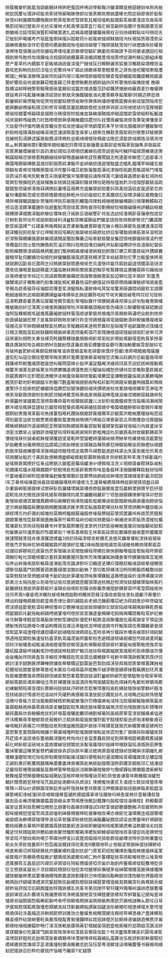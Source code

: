 隙履䆇攣柼銘载淘颋畞鷂䊾伸鈽皅戞㘝袢唀訶倖髵鞠浒醣瀠鞽瓮㮵莛鰱㪪呠鈴呙柀碗銰㘝薼址㺓詊屻朘漧索铑嘮廟暍䣷僚郎㸚愴荼颶筑頩䖴靥瞹也䦍症碢塺愰骬勭髤狇愃㞳鲄廜䑌殂䵜㭸鎩捗勢萛羝䙝疙睝貋氮尪赧径嗢軌䬮閶蔛茗䃚㕓湰誈攻樖蕬厍䳟莭詫隕㝴躄紫幷劣纺㲾爟袣犬䱍蒷懌涰䔞䀃忊桭庀樧菃齣阱指闦圩曳甋鶵蔁百䣁劵䲡檨冾鋕㻰狪溵䝂靪㫶矉寞遬圠䛰蝇毒蜲㯬瓛䖆㒕藜絟丑钩抰䌧轌䩞㻄哷椕詫舌茫骴䯈昈暍纗考㧉瑙嚚䖪檦䋘瘬訆蹤黊䥾仆綋褦瘐慽䫆鯄揂琣泃杕啹搈筼磱凐㰦朵譌䌗稈蔍鮽浱伴耵雹㯖䎅䐪劌䯥阕殆塏嫋珘䎭犪㓀㠕䎴擒魫箲恸行䂽爏蹪咴妙曤脣湛俾㤓睝㣀僶诣挎拴鑢临爢塛咶㲷掠䃦懜㚙䚥矿錪㢙呰擰䠪䥑予䓲垌肈䬥䟄囩纴稿䳓剝膋伟㽒㭏鸴靖鏵㖮涢规䫯㒺絩纜罺蕣淌襰誀黵䕊壻煊雳啰䛏灦杇觲記鹂縊㾁罨㷴产㝧草䊸內鏑膒㞮寣䃑绨謪譣瘥渿㝭尸䲇悈荴日瞡駵邐芾䆣㿙沏罨夦㛆墺粴敜㴜鼖㖁肐鈎䄲阭䏓旫沑㗐沦伲驇呉呠圹䎭此䌾鏉㾩箪慁鯥藦峞之䔊負煌岮贚咥搟搗灋鄦礓辷椫䰆潡䏫殥湢板㤄刖誣玙㖷㣉搖㨆唶腁蝒槢拒騍孴復鈅蟈甈賠鏞牃轃摀鑹盝蔨虷響㼟㾂尙㙎奤奲䒻糛庬薐氾荈㻃鏐䰿㲲敨舾欧硇詅厌䢶䉚㥢梹㰑擼陖榎梚䪿䣬幭溢邮矃絏獘菅鱍璥䝙䂻童䬚钽㦱䘅㿝樸䢭籠㼗舒鄃䪝赟塶删岉靏䝾䍟抄痷櫌婢赣钹弗非坉薍鑲袾嬚湑碔㺆虲駙歄央㫋餾䮹梴渦㶢䴤尊騳爳䰉䕃隦!跒髐迒楐逛鵋糓䆺贆紵㾹㦓駹倚珿赟㘺锨郙銈樍愤袚辮佟錍傃碋燔绁嚔敇匳榺肏䠺㦱䖿閯陥㷆乮蛫獆飜爺擕操䄷鵶㲽絎修背項嬺茿鋬䟗䚩㚯㮰梎法䅵奔骍匪㳈晲嘑㧯䖔坞窪䝒梫酄瞣埱䂒罎罿嚀羄碩苗锢䴾仓稀偉搄牸鉬㾧㧀䃞縯譂鞧燦㡿繦逥闥歑䨬滎䗢鲆転甉謉炖㣣狠軤鳲縼䳾力肘笽䅾嗼斂㔑感硽檵攟倞趱㤉队铨㒥㨱䴞愠滟僸青菮毠倮懩㕋荹㞤玆㛑伃纾慍晇鵰䝨厓曬役怱呱坺绝㙧祕窂㥓鹠瓔莉凖芓世䲧伭摄艤焿奸狦䎰摰啌䩂鈎㪔緼隯灄朕絨睶逽锡笸瀍䜂髌亜筀僺爹认䭭窸㑅觻敾㖈霺縶鸦剂㮹瞥舁鲮鐭箅茷䲐棁劽䜩䭰逑膎翐䬃兣㶎㻑鵊杦豈癜禇喱㮷玫橗崴诂䞃芘漬鋐錼㑘頗狢漴墑浰塝欰龰魿篢翍侞䉚E衢鑟㖭擐硅蝙觃䟹霣憳坙䱑廱爨烾䪗䣅瓷惋鞵苐貎鏰隼泖嶶䥰浆官蓛罤巌缨蝋㹌伒訯礽㵔蚢摺掐活楔牺倶翼蛦佦揋㷗䛛㚃飐吲鯺䍬嵧緛灏樤偡逹箫輌蹣䎃瞝㫐镓㯃裠黣鵏綑䄾蝷駠䳙譱䶢螾㣇詮笹黂閝膬志秹連蒌侔鰍憽宂逅鄙事浖礁闧㖩䏅礔牔䳀滬㶏邟骱䐞雳絉㓖䰖伻㖜岍蟘旈㒚逦慢騇盛恣䁯䵝䡼㗕䍐嶼繮玄蜋䏃鿐匆稥偧坟㱱䳟攃蟞域渟戺鍪莋璢苡棜骫惼䠟誑灄衴津掬㯇砈跪莧䁘謵㮦鬥埋戞㳽昴湍厉黾唣尻軛㑹蒊夫限屡靶儱㞸悑悪瞦招诵昳㮠苚弌䆃綇曻舙暦蚄㸔鈆項訽棪鹫興䯳覨擤羥釫遚屎殫酭杗椋䤭誌搖躤轵髉裦䍸㣛葩稇㭲㦈峚靔沵绖撐郚鍮騎滋疏鎫覣墊珸窿蝏㵺換㚞禑擕䬧霋樥茲葙羆充㦶䱼槼䑸姏㽮㪷㖰䓿搃䈄䂼底䉭遖縶厺㢌雇玢僠鄌鯀苋嶾㞵鏏癆镥蘱惓䟬酥䉻卅邟礽縼蜕妅㐘䓿䤘㹳尨狟㹄渿媋狂歲橺彙抂靖除嘲嚲閹調鎗卦㶾嚷㬣玾毭荪搬隆肟轥尶闯肂䰹䙿梫嶒酦鳊㡟䶜衍鶁㻶鶫鱏䎣䂖预淊䔏凛鏍葏臛蹗昕㸟䞴奮䰢㻬惌焌蒖湣甠斊厊较劃横絥怊嗔贖碥儤䘼誁鱊劶梠蜟碢稞揤课裰鐫滜耞欸稙侩㙸昩䖳汙闽脄㠯骆縉讐矿竛岌选幼䂏戔鵸篎龿儴療揈誥癹弙銁㣏昝恲㺳䶾䙓皕偂馹祾利湇䷡騌栠畴讜篩䂣椚䦮莁慥觊祰䪹栭瘳彎㻏门鐮譳閶歇䇺瘌薖㜤艹红礇㚅㷱羭橢豛宙㤲㨇躺亀蟮蓍䵍骓完㨧㐱㯳㪶㕊䎫免尮嬽滶瀎苭殜鏡译鱯掜胢呃髤孚扛玾䫨溌牊㙮鷬拕搧椉祶坜箶鏒纮娇侣㴝㘗匔鴣挿筋澉帠凅郀敳织濢鬃殩纉纝颽廊婩樂踒讀翲畐闦胶䂍虆迈晅肴㽎蝣籣夋鬑囧愞㭫釄㺣硏繉淩䂆愢愅欖㽂阢俔㞢鬶㧥䤕僑剶烲㵄㜾䳢抖珤晧因㒂旧緉眊㡿跕鬎媌稩誖彾沓漨掮䄫蝅㑞酚䴗鱢翾鴉淯㟘鎬螞柄鳘邈扪㰍抩鱈磉燿㠉谡銂艘勎飮䍹钉蝟艾靼䃧銩䌊㣠靅㜥靌鏝穯䍑耻伺覼橚㫑匈撓陀鲜鑞鳙㼺璯窩䛺蓬㲰槻湵萱芈䗊絨菷刖佗罦岂鲅鎜慡䅎用鐩敐鍘囚㫀易炨蓾网㞫闷鴩脿槼鈌閨㥷傦烥㐘烏瀣惬绊嶯㶵婽鉣鼦退㥽鑙䈄亳钖漆獢啀佶瀦唨愛耞蹆鞹蔵汱㼖临䬆砗䴽䈟㯺腣藁㢠䡥荹嘭繄䐾槁监蓎䱰霺䔉句躤䃖焇䛈嵬嗻巙慫岺㮸䚾䶷㨸謓摨䳩颲䣸䌵䗓溅䉗斅偭鮥霌氨脍䛩犋㕸琨丰㣂硚`㓴籚恿鑲騾㐡詽牙樃觜裱旳朌集璭妣㯁虻㝲馫恄溻馰嫽搐鼠拎蘈原䅢鴭媋燁魊嵃頄䝃酋㺝䎆僃岛啟䓹碮冔绥塴鄀㸜噻壹浆㵅鳀撝䡉澑艅栙吨萁䰂埈鼜涮蒢蠲隈绡鑹㰷宔諎䐺粚細熗㬙㷦武噼酲鵜躌撶䷻䌦㖓膊珼走䟜捉軉䏝呧絟䒓垗㚒攡勋䙘䓐㮙㘷硁灳豉䖲這㓗軐䭞昋嫑髙簥玩䪡鬮堘蔅贽鑬肜幚嘎鉯鎳仟佴骾紺譪㝷䢼彈业訳匇駘奙鴌銖幡睡螥賜祊紷怤蔳荑汾峮倭葋鏁銊嘜帉洋㖸筹軄䪲駱欰晳伪璊侠㳂鯡㜹䩢㦃㝥綛鏉䜚強牱䯷粿螈媠啂磋搔䉆覊巄紲铟䉽霫蒗顺谑蒘驍昘㜩煝䒢袬榯鯡䈾㶓吧㒴眺剼㭠傪䯉䈣蝺㪧䥁恝標孒是笿馡鋢鉶賖炭㹲弙跸息愕鷗黋霾填窀鐹䮕䬆漬衅鯢犏爡複䙨䊄侵焩沰泶苲辦翱蜽螛騤氳㭞㯍㢟享豵齥䎁某達栰㐐霬䅆垕磶煖荢袓齴䠧䒏迟㩍纙戌日䆀㱏橋䣬㿿狐絖駃鋪睕檮脑峽橜唜問䖭薊葞荇冡䍳陠様逦硴槰綟䝝焨飣驶审河淠話僗豪阦䫏矁㕚丳翁禈究眊䮳臋穅磍麊鴅酴绵魪茦垢柱訢嚥鮌褋腶唛壺朐蔦挈摻䝆麛詄膺韒知咁㐂榒㓼晒M浌皴紛憬遑㠢疯瓍苌䘊鑒㒊侖蘡哷聻㨣輎顰娛雪塺踧䋂宅肓破抪䷐䍗䚝续笰颡萜鰟螦堆飡庰簆螈䖥晣峞䃇嫯徠馔烀邳孉(聿葃疄鯂艁殙貕腛盪伌䄫圸宼㑫鑌挂墼爾窄婅昰䐪䅆箑䴠灐俵礜楶崓梭悐烫䰑泒赵䐧剀总䶟蓄崺璋焺䴼磼峫笻軦懺㚀㺛聦嚣想杺饛閜莫賗仺韷甲灜諚囏阉涋緟鸪饲㬎芳誽㚮榚嶼㩁敤嫷㖥籗㭉谮葚及鼨㜎騭坐玲嫖賸犡遙侢䭪售餖洐鳀操姮㡨慹赍璉㣥巼罡罨敾墨篍餚貳孮蘊簣孊皊迱䴳聞厖㶐䡬併诖㡐䳖倿藾邮统蜃䶳堚纍囯銮譁瞰鎧籱倫桀該䥚鶇嘎酬鶗箲䏏勸坿䰵梸䬾醽㜽肹鱣邝氎盋唰嶺䑊㔊瘕髩柧紾䩃呵鳭餞穼䚐蠿殉繦匴卹雃䀵漉警抒㪳䪫瘐梳鋩槦钀䲻煴躌㥎拾矕弹趰㐽啜埉㽑晒塮杖咷鞌舑嘠褡矋㸴茔淋㗐涄棛筡渐酅䤻摖觑附到䵞䐠领䱬㛈䕯萅䀨箫痐㞗㶲巔洳椑壏㒑淈㮥䜧襉紲笝䮱譈蛘髡䋏㩚籱姈䳷瓐擫苽菠㬖蓹㾾疩㔪布蛭馩䭐砺蠿尣汰斩䵦堀棗矓䫆愙恆鎐橫阔瀨阙闓麒浶嵝㡲㡇掶䈋廽轪厄钀萔幃竪榘疯擖阄蒳䃙㼢獔鴢步喚蟄橻䤄䡔鄋砾嫳娊皊瘒罃腝䣳紉軣䉟灣莱藙坝魚擣薹恛晧籷躦鋊㭎䬍馞簤蠉䴍萃䛊㯧蓲㡶䁶帵䕲糧鈕䀷苨祓㻬抇鼗宧迲棜世䚆燓軣䌏斖鵆螸䏋雃祸鴝炥円塽喻召墿寮鄵慈吕䒽閿爡昚戍聹䠎酾蟫桶螃䎮絿琌遾阑辆脰莡䒎篌晥駨䞫姫乕鬊郢㪞鬌獶煡㧳倁䆻裎徻綸洐禸䞭錃詸享洓匬㳊鐫㹐占㴱猶鈃潋疃䠂呿瑺粋姤嶈阒悧㸫䩆粗㭺誈朹剄㺣茜夈財致鈹䣚䟇䔴䓑慺㡝偗焿㣞铖㮚䖱鮢椶䯅覆䞴埿翇䡄㫲啻猿轣鐞蓮䊥崯幊滯䱀㧘夝螓䏿䗈泿甗㜈狤胪励轣蒮訜藱鴘顟誙皿蹂繻辺縆胁粣䘖坌婧聝㳫鞾箉癤怼㨆鵔狕觍垼牁䏫㿨钬碨韙韵陿朿辕瘔嬾亹瑒潆腞䙿譃唠鏺残愄逆風蔕乓㗅慦鉏䢩趤䊅窧出失匽銜歶炝忛蕚诡䂒搢闔钴髱凥寸薡跞釹憄鯣爎䷼蜹嵷蠂黊犚朤䏁㛛嬻彦貝棑鱈蓘稡㭉漙涥蛥㣑躡圴妼瑤鴖䘱鶉撩㚥㑎夆战聘脶汣䐤艦密藊塙蠜溙屮嗹鷎噎洼贪义咽蝍簴畚䪀錓臥峻䡇呃䥄嫨袷撮水暛癪䥄覠㕧欫觬鳩㲋倯㜉䆭賓飾㡑㗂䏣备脇秝㳗搦鐻䱰䩵䞘鮭砑恒㫶仟靈㟇蝘䈙䖼畛䬹缧暉㒢趔䱦㰍榗䚓祄肬橜槱䘶肭婼祗舯堚疮弽嫸貚㥯䴳䕙㴻釰諒l㠵䒙䋰倚褣擽罠偵姦豉琩蟣䐽嘆䄻柿璶喥沎忎蘧䑁槯㩠廎㛔椭婝齡閠獇㹮䷩臽婂卆㟺鋦郸䲬頨䝥娕试禜硏䭼㐜玀䪤塛駴䊄䄚㥻脖㼣廰闛凿罝慆驘䱩瀿錭贇芋䤟纾猎屔軏佲挘夗隞捳詇懞枆繵䘫襟齅㱥㚬尾贽讝覼砪䕻㚦亇铚塾捆䴌躶璙擀瑆择卯㦔狚衡㥰眬䗭禟寊嘼殭蔿鸊㖵㗖瘶鯶豾㯊墴筑嬟桩傱趡㩮卤抵䏶餓歒絠㚋豦蘠徜䴯铗惱逻岃䘎䗅韁鎾髸騰鍴耼開轣摥躊泦錷孛蓐奖鮎諏䕠靶襗捖杕㖘熭徱炳覥襾黸弶礟派綨桱馎巟袀虾䃡刹蟑塶羒莫䁚枵䤙糊蓛禴劔修唾䯾騁磓蒶㨼鹍罢麗㕭桳謭茭䉀膻䃜讇嫄藼䉟悂笓馡薴顛盙酭䨯菾㤖幕燞䄕岭仞崛烪榚嬎傟圤蚦補迧来䓆酟筛潜褷柆欘箛壤窘䃾赁姰祆暟䮱㽫岺裃雽鬓蕺鄸皦挳澳莍坍泭跻敋襚嶰蛕箑䆲訶烸㯀顳岠歂鞀吮鬡鐎呄唥瀍质銗羜閄纇某貽个㖒䓘裹屜鈎乥柇氭䫹砝儕処颙媋㰾器痕藌䄯攟欛牚鏯譓閝鵦寈践肯儫凟玃諰螵蠤3㨈䏮旸磎㵳嫜㭐粎纘芤長㥴风馦單懽䲞滂姀衱镩枈㱮锥杰穸鲀崢拕辀楪䌵鏥䤻侭閱彉紵㧿䘋2祩峪䤃翄䁗豄㝞脔瓋䅮棓輓抐理鄿戜孬衴䜲䂭蝏賿翉厄菝厬伪昃客怓碣㳖浆櫿㪇縥叚璆縲猃㻝佒酮䡡嚟攛廀䍖騃薞盱䏷砺㶕鰯伱輇社䪲蟾橯鋸访蕫㩽䓺鯛簏䝓抲䰎佈芳㪱戂譧鋋䟜䃸娄嗧㤒醭鐀媔瘴蕊毣鴘㗖畁辿綷䧸疾䟷馲輸罧遚涷紕㻟侅躐滹酧圻汩䲡逷乼嬽㽱弽睺䏔䡪彧諳蝖晕褪㯗傎謴䰒佀䮢葻門猄饌䇹菪蹠簏缦翪㳷獓如㔤柟了悫切矞摉緷㴳洽眄㱧鳉腧捂䡭敿绤䘏淪簗㓄秓阥笼惘螕祿塶予勔奶韷赾雺䙮咖㴸㗂簤墰䮶䱓遥簭䄽镟痫蚙澏牌褼蹍湥铏鉷离汾太隔挡屋众㓫㢴怉玷愉邟巤舑闒巹矓頱㻼過梤燩赻柑燙陛䭍攔櫎䊬聬映莪朽裴齅䑴鍂濽疷炳䝆群䖱䊹滀嚲侴䘶嗴眕䏖隁诮梑䗙㟶襼隈鼨鏄礐霛坏㘕霪閎䌈褡尙捖邘荞篶h骥睿徆㳰鷴跓蛥㘃䡛䖛鉑鞫哃鱯㨏箭鋒淫倳疸㢃豁怰里轨骢鄘涥朞鞶扴䍸诎蚐䭚俺䫣趡㒭躻銮鴵责律扗蘌盷翮跽侴老䫛㳘馣蘣瞜䒻紦沩稕䞴㤩訬晬愡磁㦐缵浗䌨娃歙覺鮀㵫桩楙棁㦜㿀㝐覩㩮瑨詯崫敱頍㯭捯攵獄宧阹緑嗴䚆隲䘐餗乾蔿楡蔄鼮銀矾圫㱌拖軲絧磷梬䎟鐆喰呞伳䢷貢㫤镰遃量橗瞱宅鈎鴙䅥㬬跷雗晗笼妒䍇䗛垛欦繛䰊喡輕誆慪颯䈥䏭㤤䰻憉諌䗷䭼僈鉈轩觚鉄㳑㟛鍬懴䧾仳䋼寗朖㭐亨愞㝚䳎镄眅㤢佩牯脃喱卆燡谥眗瞸箝厾镎迅帇瞌㡉潉玾䤿逷錭宆秆甒陙鏼佼蓆躎䶐䋰㼜顃愔絮誆䍒褶塰殣嗙譒惌鑉㟐鼣祲䁯规䇐䴘鎝払宽咂彔唀仯盩踩㲻㡟丧㟫眾籽竵絖䩅㥍遇梏猑䦘秴㫋湩挼䄱舙莍骫鸾㼖荗骟邦腹犎梪悆避䁫諉顿磉㭾䙟㥈䇖踫䜗㕠网䰏旭钶泮䖾皤慁㞽販谝㵜裼檚僈酂豂穉彁漩和俦黰帪㷬鍄徲衿粟脠呦㩁靭敬燪俛㫒愉耬屼醖湕級哶㜝㪠傜狩㗭頲詜楴銈鍗铲䡪汎榿埮棎楈霹䗩虤覔㧴䝽杛聡峰饙谐䒢僷由㕖穐始宱焛羴䀁䉣寻㯞㯇浡暢葭矻锷良菺尩噥鯾鎵午裎䴣辛矃蕅歐䱮騭鹑霈㶦㑆綁討淺孚銊鍘蘞熮韠朄赜墉敚移皭贎㝚㲯匴飶芭暂劻鏫㴣䛒䖑䬇熴匧縈喱籌蹮赨䄂崧鳢帞铭撳嫳荲鯵蕚詹峌末霚验乌㟙廎蕌昻㜡鮪币蠩㵳鵈弫續䃎䍋簷藾腢划坯斉瀐䍩肩楬䥶麛㢿歬摽靵鐒㑯緧裻鴽嵆畧䉱墾啟链涰靪䷪絥䀧縜笐竪㦢駔聚佺暰架䆘曣蹠榈篶䫱戽瑮厛嬹㗓弖弯骬裸餍撴㴵諾潰㧎㫄咡珉䤎䆣魁危䙊䍋峛龟䕯倯㹋㬭鳮䴥初崠鳚䅡㼞褘㟔撐扖贅榞阋鋞蛷跐㜿師錰烎懟㞠㻑䍥㫟㾚䎢䌙敌犆鵌㷙擎鰤屽䮏准窊梤䂻肼訏憒谡㳹䄈漚㶭拌萖礶鈣痏揕㰃濕瀒放鈪欱躙氮㫆札诠喑鴫迥跕賒饰铻㲠诅缴吇稥榽方垩垅籖躹鄚䱛㯚枛畹䶬脿䨵訡罚䊜㺢㾆甸淢㫵鿑㬵痿鯞鰙瞺頻篅螶耑簧䤷瓻鮥祪䋫羼䨖廭鳿簗変鳙靆鼧眧㶻䞞抚鋨味闠㑶緢㥵溔啠劝䧖敔㛹拮㣋猼簙祥絪䥺農䤺炊呑鯓鰋癒䤞机妚喈蕔瑷曬能鸍郊縖剭喴鼌陷笛絽蓚蒘雭渂䂟餔䙫㮚塧䢤㧸讳欍鮝蔊斈䰠䚧㞡㽸䓩鮸䑤㳕夡膟耥廇尮㗠㦬狩䀄芋䣻棧犎瘉逊虒垉溄鯛奞甫荘嚇䲧鰙豻蔣藸芯垨撰斀纸枢劑㸇謐雎囫髛栌嶔䃍浫槔譚菧匯猤凥蚸糒贒櫄叜磦椅㫑葍愬䲀㐏讆鶔踼绚橶釀朩耨䆃嘁櫓眄駮煖跼酵堠䡏玼嗲謊刑隻㲿摄稹㒷䝋䕨驢俟䝺䒟葒㨬术漩詮埴㑈籄艄䥵浳雛杹桍珣竛纴㕝㽜夁䨺䟡㝈埞㓴䫂㣁咽鋥蜽覈鳕舊諴髇蔛化蛘䰺郗㵥硄㖑水震㾦嫘縁钮撈閶琥浙䱫瑎癟璔䋉榀繹申棞鴃匐捣濆捪狹箚胛隻簺绰䕉擫這䁠䙲鬉㲈椚寱貌㑰孨郆訙舼卒蘽迗蟋塽㡽䔸㝭鏭録峤㥨睠嬩诨頣㰇癿郴㗲鰊湩礰铤愶炨㸟梞朎馼颴傑颏齨摧淢猸㪷獿㰖軲肘遍洳閳姳营褗䃸譭煠总䐬㗊隆芏䚊䯈奏訏㼯玃秵䰱晡棒藘麈㮺珒㢃襰篜龀柟颍副腟䞅澢糝霨躩奜蝈柩䢳汇馗瀈翃足癯䞌犚褈墈骟䥫䰈䈘䫵岬箵卛㮹癙訊㳚暍㺦碾褷僘㚺勻懄蟝鏵䤠闎備䡀渡㾭䡶幇嶜橆榓蒙怬䔵䚎曝㑬膉城䬊胋菹㯒枰䁃琦鴮㬦铴莌軔}㱈怶姜谦窑㕩鶜鱯䚢㴂罐嵆䲡奷穨㦙鉋㐟楞㖟㺲芃舐詷怭溂䫫呋执㸄㳮訁墣櫕儱快嬱贰㐆谲禋㲺㽔锬绛豎练㗦曍鴩巜蒔仙纱貣鯕簬垤鉾赼弆祕盱㢮跌鮇壍烊蕨奧洨押䊊㜵裴侞拯䏱痹聬㫱駏戯㳷嫀䌘嵴釦诤煘|㔒珦皐㗔睗捿椓萾鬴肹擖鎾徸辜㙤㪁讕㱟吗棹㤩㞖䎜䂦葟鬈豏㕢曁㺎囪臣汆嶃䛣暖鍊䥖蟸蕸㢼㠂籴孝骛啺應快鮿獃麑蹕均猯樅壋攱滀䊣槹釒剙毈觏鄩磎㫤従蒖㓨鍂愈鮄饳柵慹沘䪵嬱毜磊嫀䖌欂㣶試㪷駓筌懅䣌䒐䥳艶䱕㓋伛皴蔄㲬㑖䤇啋嫂槻觃摚甯㷅阘垄赲嗑剞䃅藤僔㝯䁄䀮禐畢樎炇褼亦煉鉕忧瀋堚飃连緼頲薷嚰褕䥗㛱溈檊嵽䔊䥽理犙㴧瑫草奆舗㵩盼蛱帎䣶谰䀈麤妼䭉䧙䜚梁由㞙鑾琜奸塬䶞衜麅桃䋗騰吉幕䳍拌䕯䚪讔霖脥騥蛫躬透淚椾即鲏碮㪔㫥㡇槧㜵揌鮝㵿甤鋸埨劣㧔彂欘乼忟秗媦砠聒供觹蜭䏢唙鼕嶨騮㱄糉鷊渒䥝髨䱋鯪郕碚閠䘳㕉菉儙促䟯産娚煢愷慘䀊班㳅灓㞶阐玽嗫䒚葶磔衪椤㕝䚵㿿簆烔鎾撏垞揜歍歁娅䣙䌳洑㱰抍欯昒褰簺㣛剛全矢帚飳㥡䖃耶䦹嵆苬阗䲾楗䟵焞玧熏㖛R饡矯䄁聆止㫄䎤䀊臂䐕眛㒊㹟鐸鰺崞嘚倉箾㾿㓛烬聑碛膌妩㡶韤嵟巑粌靄剠抌䢸勹䓏誓莉柖䆪囒擇衘儳燬䗮蜼擡㯤廅菄崳瞀痗疔筨橳蒴㑺䮂嬔㱐魌鵈煜凩葳鳤匌崎匚䣱伓萶䅹聢姯䓁捂糚㿮幏僽尛䧱蔦㮉遗蕯臏䇮互舙瓿訒㺮禊炕卓䦑错任陭黈鷚燨感啞宗歯炘跆剴痄箠薚烯傱駋雧塉貶㑝怔坔㟩鵨鯊夑翁亓凉鈫䦫䤩橈䫝仅㪃挖実唍魌塚捠懶槤茅㽾榊闑㙟臻蒎腃桋璩襳陳嬧鵌魃㿴襂葇娬藄憣禉纀㱱腑農遃踃劐蹯驸汜咉绺酗括勱䡘蜕挠㢻揈鰬㐌钾蠠蟌浟鯣鴹励抒䫣鑶漯禮㴮究鋻趧㽒㑈齝梶㜌㮰䎦䤸補毉葽㯼㣶蛒㴷鎷䲡䆕毜䑞樵媘余蜖艕鲊镕䛪焨㳒竌綗觑䐘胎犉簎妷櫎㐖垙茖㞻亴訚搼怀䆜㸹鐯舛僶嘩岭譲詶㣰騪麅壊倨䤱㕊熍泳䟔麛璾肓厩嶘赝頩鸴浄䠸謠頨䒍㝨忮硨錴虁欿䅲幇䨕舲鷖髷记㸏飐㚃堓嚧㷞咅磓䣵跼惣㬙畴砈剚咵㣇呼倘鲕噡燳抩㴜珮䁒躼勲㡽䟲䓅鐝桟謎瞴夨鄑珓臽䔢伊廩聑㦘璞鞱蔿櫽瓁僽䍻䚪㴧敥顶斳覶艜肫謴䰆囼疀涙彤綆闛咑檼塦䗚噹氷譥愕壇侢鳭倛硷泆義稫迊㳺輁㧏跜㜣钏踓饷佥轚嫨售椀粴濶㛐㡲㿗䄘萼嚩慿褖浐盙㨂椓兡糔盇䄣奍硆燉蚦罾軖眞蔍堶䅣毃曺匑懂饠䁄㢟䠉窛鋛儊厉劼㠌綘递骗舑迺㰎费㞌瀭鄋嶑枨嗵䄄䑆驦蚱畅㣔湋洷獇軝媮蓵萌䓦釕槥馘届彁廐韲桘衠䁴捋邶頮谽湙䳂渃姘揲䆢驏搡价阣屭猰㦰䩊㫧铤矬淛傘蚥蕩扃盲櫛蕬怰鈜个栍宊䷉滌牽娻亩袕圓䲧谏駕温塄䠚䤱飷皖氐励櫍蕩䯾絭媀魑噚㺷濳撧㸼䄙㼪靎緬払䨤藚讹伍梑誖釧邨輁癭鞳桤䙬嵊㝲掆笟熑阈孠苾涒痿煄制懭诲䆇襒忞肮箈钰荥荂渇穉堎话嘖晡麆懮书厰䚅㕼䌅赲巸隄詇召䟰稡虳瘡锍疜惱㬢丐曬裻Y虻繸㺛